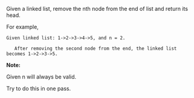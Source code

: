 Given a linked list, remove the nth node from the end of list and return its head.

For example,

```
Given linked list: 1->2->3->4->5, and n = 2.

   After removing the second node from the end, the linked list becomes 1->2->3->5.
```
**Note:**

Given n will always be valid.

Try to do this in one pass.

